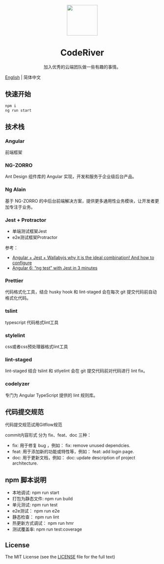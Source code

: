<p align="center">
  <a href="http://www.coderiver.cn">
    <img width="100" src="https://avatars2.githubusercontent.com/u/46118421?s=400&u=428a96d53bb16788f49da9f39c08187755222644&v=4">
  </a>
</p>

<h1 align="center">
CodeRiver
</h1>

<div align="center">

加入优秀的云端团队做一些有趣的事情。

</div>

[English](README-en.md) | 简体中文

## 快速开始

```bash
npm i
ng run start
```
## 技术栈

### Angular

前端框架

### NG-ZORRO

Ant Design 组件库的 Angular 实现，开发和服务于企业级后台产品。

### Ng Alain

基于 NG-ZORRO 的中后台前端解决方案，提供更多通用性业务模块，让开发者更加专注于业务。

### Jest + Protractor

* 单端测试框架Jest
* e2e测试框架Protractor

参考：
* [Angular + Jest + Wallabyjs why it is the ideal combination! And how to configure](https://blog.cloudboost.io/angular-jest-wallabyjs-why-it-is-the-ideal-combination-and-how-to-configure-b4cbe2eff4b3)
* [Angular 6: “ng test” with Jest in 3 minutes](https://codeburst.io/angular-6-ng-test-with-jest-in-3-minutes-b1fe5ed3417c)

### Prettier

代码格式化工具，结合 husky hook 和 lint-staged 会在每次 git 提交代码前自动格式化代码。

### tslint

typescript 代码格式lint工具

### stylelint

css或者css预处理器格式lint工具

### lint-staged

lint-staged 结合 tslint 和 stlyelint 会在 git 提交代码前对代码进行 lint fix。

### codelyzer

专门为 Angular TypeScript 提供的 lint 规则库。


## 代码提交规范

代码提交规范试用Gitflow规范

commit内容形式 分为 fix、feat、doc 三种：

* fix: 用于修复 bug ，例如： fix: remove unused dependcies.
* feat: 用于添加新的功能或特性等，例如： feat: add login page.
* doc: 用于更新文档，例如： doc: update description of project architecture.

## npm 脚本说明

* 本地调试: npm run start
* 打包为静态文件: npm run build
* 单元测试: npm run test
* e2e测试： npm run e2e
* 静态检查： npm run lint
* 热更新方式调试： npm run hmr
* 测试覆盖率: npm run test:coverage

## License

The MIT License (see the [LICENSE](https://github.com/coderiver-org/coderiver-angular/blob/master/LICENSE) file for the full text)
